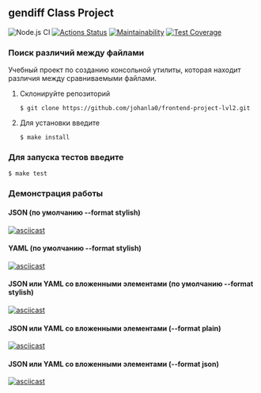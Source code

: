 ## gendiff Class Project

![Node.js CI](https://github.com/johanla0/frontend-project-lvl2/workflows/Node.js%20CI/badge.svg)
[![Actions Status](https://github.com/johanla0/frontend-project-lvl2/workflows/hexlet-check/badge.svg)](https://github.com/johanla0/frontend-project-lvl2/actions)
[![Maintainability](https://api.codeclimate.com/v1/badges/08e7d1cbda0b5b3797ab/maintainability)](https://codeclimate.com/github/johanla0/frontend-project-lvl2/maintainability)
[![Test Coverage](https://api.codeclimate.com/v1/badges/08e7d1cbda0b5b3797ab/test_coverage)](https://codeclimate.com/github/johanla0/frontend-project-lvl2/test_coverage)

### Поиск различий между файлами

Учебный проект по созданию консольной утилиты, которая находит различия между сравниваемыми файлами.

1. Склонируйте репозиторий
   ```
   $ git clone https://github.com/johanla0/frontend-project-lvl2.git
   ```
2. Для установки введите
   ```
   $ make install
   ```

### Для запуска тестов введите

```
$ make test
```

### Демонстрация работы

#### JSON (по умолчанию --format stylish)

[![asciicast](https://asciinema.org/a/NsZbg2Od0MEvvMyHLiNsns1R6.svg)](https://asciinema.org/a/NsZbg2Od0MEvvMyHLiNsns1R6)

#### YAML (по умолчанию --format stylish)
[![asciicast](https://asciinema.org/a/z6oYYekhfEGkkU6IkKmr84ETO.svg)](https://asciinema.org/a/z6oYYekhfEGkkU6IkKmr84ETO)

#### JSON или YAML со вложенными элементами (по умолчанию --format stylish)

[![asciicast](https://asciinema.org/a/QJhwPabPPhga8khYyy9Tfxt0F.svg)](https://asciinema.org/a/QJhwPabPPhga8khYyy9Tfxt0F)

#### JSON или YAML со вложенными элементами (--format plain)

[![asciicast](https://asciinema.org/a/ILkk2J9Kf6jERDaQ2kdK8qkXg.svg)](https://asciinema.org/a/ILkk2J9Kf6jERDaQ2kdK8qkXg)

#### JSON или YAML со вложенными элементами (--format json)

[![asciicast](https://asciinema.org/a/3wnAMtnzUNaYijZVKYTn5ZRXP.svg)](https://asciinema.org/a/3wnAMtnzUNaYijZVKYTn5ZRXP)